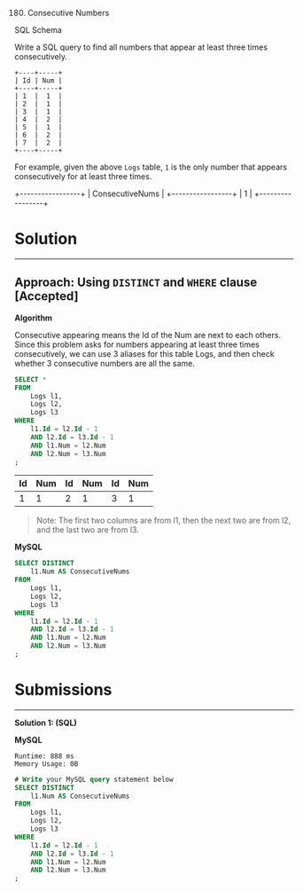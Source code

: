 180. Consecutive Numbers

SQL Schema

Write a SQL query to find all numbers that appear at least three times consecutively.
```
+----+-----+
| Id | Num |
+----+-----+
| 1  |  1  |
| 2  |  1  |
| 3  |  1  |
| 4  |  2  |
| 5  |  1  |
| 6  |  2  |
| 7  |  2  |
+----+-----+
```
For example, given the above `Logs` table, `1` is the only number that appears consecutively for at least three times.

+-----------------+
| ConsecutiveNums |
+-----------------+
| 1               |
+-----------------+

# Solution
---
## Approach: Using `DISTINCT` and `WHERE` clause [Accepted]
**Algorithm**

Consecutive appearing means the Id of the Num are next to each others. Since this problem asks for numbers appearing at least three times consecutively, we can use 3 aliases for this table Logs, and then check whether 3 consecutive numbers are all the same.

```sql
SELECT *
FROM
    Logs l1,
    Logs l2,
    Logs l3
WHERE
    l1.Id = l2.Id - 1
    AND l2.Id = l3.Id - 1
    AND l1.Num = l2.Num
    AND l2.Num = l3.Num
;
```


| Id | Num | Id | Num | Id | Num |
|----|-----|----|-----|----|-----|
| 1  | 1   | 2  | 1   | 3  | 1   |

>Note: The first two columns are from l1, then the next two are from l2, and the last two are from l3.

**MySQL**

```sql
SELECT DISTINCT
    l1.Num AS ConsecutiveNums
FROM
    Logs l1,
    Logs l2,
    Logs l3
WHERE
    l1.Id = l2.Id - 1
    AND l2.Id = l3.Id - 1
    AND l1.Num = l2.Num
    AND l2.Num = l3.Num
;
```

# Submissions
---
**Solution 1: (SQL)**

**MySQL**

```
Runtime: 888 ms
Memory Usage: 0B
```
```sql
# Write your MySQL query statement below
SELECT DISTINCT
    l1.Num AS ConsecutiveNums
FROM
    Logs l1,
    Logs l2,
    Logs l3
WHERE
    l1.Id = l2.Id - 1
    AND l2.Id = l3.Id - 1
    AND l1.Num = l2.Num
    AND l2.Num = l3.Num
;
```
